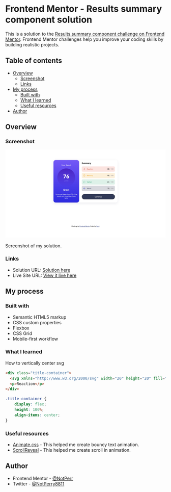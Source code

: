 # Frontend Mentor - Results summary component solution

This is a solution to the [Results summary component challenge on Frontend Mentor](https://www.frontendmentor.io/challenges/results-summary-component-CE_K6s0maV). Frontend Mentor challenges help you improve your coding skills by building realistic projects. 

## Table of contents

- [Overview](#overview)
  - [Screenshot](#screenshot)
  - [Links](#links)
- [My process](#my-process)
  - [Built with](#built-with)
  - [What I learned](#what-i-learned)
  - [Useful resources](#useful-resources)
- [Author](#author)


## Overview


### Screenshot

![](./screenshot.jpg)

Screenshot of my solution. 

### Links

- Solution URL: [Solution here](https://www.frontendmentor.io/solutions/responsive-results-summary-component-CswsuQA2Ux)
- Live Site URL: [View it live here](https://curious-platypus-a97522.netlify.app/)

## My process

### Built with

- Semantic HTML5 markup
- CSS custom properties
- Flexbox
- CSS Grid
- Mobile-first workflow



### What I learned

How to vertically center svg
```html
<div class="title-container">
  <svg xmlns="http://www.w3.org/2000/svg" width="20" height="20" fill="none" viewBox="0 0 20 20"><path stroke="#F55" stroke-linecap="round" stroke-linejoin="round" stroke-width="1.25" d="M10.833 8.333V2.5l-6.666 9.167h5V17.5l6.666-9.167h-5Z"/></svg>
  <p>Reaction</p>
</div>
```
```css
.title-container {
    display: flex;
    height: 100%;
    align-items: center;
}
```

### Useful resources

- [Animate.css](https://animate.style/) - This helped me create bouncy text animation.
- [ScrollReveal](https://scrollrevealjs.org/) - This helped me create scroll in animation.

## Author

- Frontend Mentor - [@NotPerr](https://www.frontendmentor.io/profile/NotPerr)
- Twitter - [@NotPerry8811](https://www.twitter.com/NotPerry8811)

